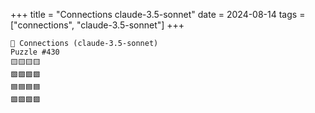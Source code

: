 +++
title = "Connections claude-3.5-sonnet"
date = 2024-08-14
tags = ["connections", "claude-3.5-sonnet"]
+++

```text
🤖 Connections (claude-3.5-sonnet) 
Puzzle #430
🟨🟨🟨🟨
🟩🟩🟩🟩
🟦🟦🟦🟦
🟪🟪🟪🟪
```
